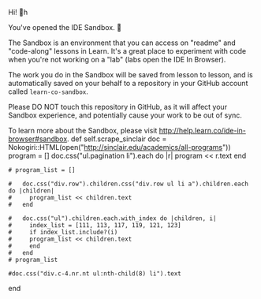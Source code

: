 Hi! 👋h

You've opened the IDE Sandbox. 🎉

The Sandbox is an environment that you can access on "readme" and "code-along" lessons in Learn. It's a great place to experiment with code when you're not working on a "lab" (labs open the IDE In Browser).

The work you do in the Sandbox will be saved from lesson to lesson, and is automatically saved on your behalf to a repository in your GitHub account called `learn-co-sandbox`.

Please DO NOT touch this repository in GitHub, as it will affect your Sandbox experience, and potentially cause your work to be out of sync.

To learn more about the Sandbox, please visit http://help.learn.co/ide-in-browser#sandbox.
 def self.scrape_sinclair
    doc = Nokogiri::HTML(open("http://sinclair.edu/academics/all-programs"))
    program = []
    doc.css("ul.pagination li").each do |r|
      program << r.text
    end
    
    # program_list = []
    
    #   doc.css("div.row").children.css("div.row ul li a").children.each do |children|
    #     program_list << children.text
    #   end
    
    #   doc.css("ul").children.each.with_index do |children, i|
    #     index_list = [111, 113, 117, 119, 121, 123]
    #     if index_list.include?(i)
    #     program_list << children.text
    #     end
    #   end
    # program_list
    
    #doc.css("div.c-4.nr.nt ul:nth-child(8) li").text
    
  end